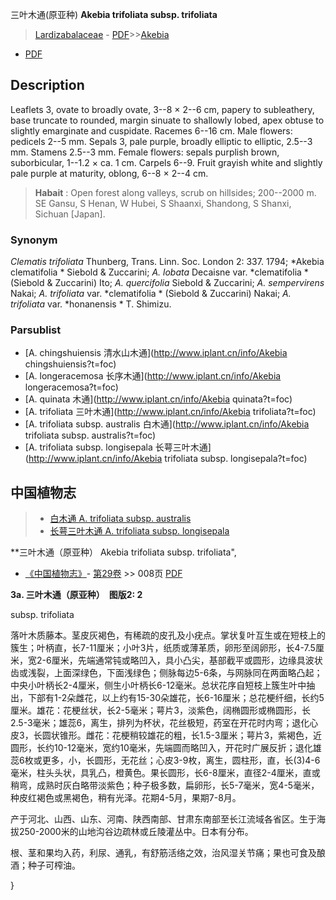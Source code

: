 三叶木通(原亚种) **Akebia trifoliata subsp. trifoliata**

> [Lardizabalaceae](http://www.iplant.cn/info/Lardizabalaceae?t=foc) - [PDF](http://www.iplant.cn/foc/pdf/Lardizabalaceae.pdf)>>[Akebia](http://www.iplant.cn/info/Akebia?t=foc)
 - [PDF](http://www.iplant.cn/foc/pdf/Akebia.pdf)

## Description

Leaflets 3, ovate to broadly ovate, 3--8 × 2--6 cm, papery to subleathery, base truncate to rounded, margin sinuate to shallowly lobed, apex obtuse to slightly emarginate and cuspidate. Racemes 6--16 cm. Male flowers: pedicels 2--5 mm. Sepals 3, pale purple, broadly elliptic to elliptic, 2.5--3 mm. Stamens 2.5--3 mm. Female flowers: sepals purplish brown, suborbicular, 1--1.2 × ca. 1 cm. Carpels 6--9. Fruit grayish white and slightly pale purple at maturity, oblong, 6--8 × 2--4 cm.


> **Habait** : 
> Open forest along valleys, scrub on hillsides; 200--2000 m. SE Gansu, S Henan, W Hubei, S Shaanxi, Shandong, S Shanxi, Sichuan [Japan].

### Synonym
*Clematis trifoliata* Thunberg, Trans. Linn. Soc. London 2: 337. 1794; *Akebia clematifolia * Siebold & Zuccarini; *A. lobata* Decaisne var. *clematifolia * (Siebold & Zuccarini) Ito; *A. quercifolia* Siebold & Zuccarini; *A. sempervirens* Nakai; *A. trifoliata* var. *clematifolia * (Siebold & Zuccarini) Nakai; *A. trifoliata* var. *honanensis * T. Shimizu.



### Parsublist

* [A.  chingshuiensis  清水山木通](http://www.iplant.cn/info/Akebia chingshuiensis?t=foc)
* [A.  longeracemosa  长序木通](http://www.iplant.cn/info/Akebia longeracemosa?t=foc)
* [A.  quinata  木通](http://www.iplant.cn/info/Akebia quinata?t=foc)
* [A.  trifoliata  三叶木通](http://www.iplant.cn/info/Akebia trifoliata?t=foc)
* [A.  trifoliata subsp. australis  白木通](http://www.iplant.cn/info/Akebia trifoliata subsp. australis?t=foc)
* [A.  trifoliata subsp. longisepala  长萼三叶木通](http://www.iplant.cn/info/Akebia trifoliata subsp. longisepala?t=foc)

## 中国植物志

> * [白木通  A.  trifoliata subsp. australis](Akebia-trifoliata-subsp-australis-白木通.md)
> * [长萼三叶木通  A.  trifoliata subsp. longisepala](Akebia-trifoliata-subsp-longisepala-长萼三叶木通.md)


**三叶木通（原亚种） Akebia trifoliata subsp. trifoliata",



* [《中国植物志》](http://www.iplant.cn/frps)- [第29卷](http://www.iplant.cn/frps/vol/29) >> 008页 [PDF](http://www.iplant.cn/frps/pdf/29/008.pdf)


**3a. 三叶木通（原亚种）　图版2: 2**

subsp. trifoliata

落叶木质藤本。茎皮灰褐色，有稀疏的皮孔及小疣点。掌状复叶互生或在短枝上的簇生；叶柄直，长7-11厘米；小叶3片，纸质或薄革质，卵形至阔卵形，长4-7.5厘米，宽2-6厘米，先端通常钝或略凹入，具小凸尖，基部截平或圆形，边缘具波状齿或浅裂，上面深绿色，下面浅绿色；侧脉每边5-6条，与网脉同在两面略凸起；中央小叶柄长2-4厘米，侧生小叶柄长6-12毫米。总状花序自短枝上簇生叶中抽出，下部有1-2朵雌花，以上约有15-30朵雄花，长6-16厘米；总花梗纤细，长约5厘米。雄花：花梗丝状，长2-5毫米；萼片3，淡紫色，阔椭圆形或椭圆形，长2.5-3毫米；雄蕊6，离生，排列为杯状，花丝极短，药室在开花时内弯；退化心皮3，长圆状锥形。雌花：花梗稍较雄花的粗，长1.5-3厘米；萼片3，紫褐色，近圆形，长约10-12毫米，宽约10毫米，先端圆而略凹入，开花时广展反折；退化雄蕊6枚或更多，小，长圆形，无花丝；心皮3-9枚，离生，圆柱形，直，长(3)4-6毫米，柱头头状，具乳凸，橙黄色。果长圆形，长6-8厘米，直径2-4厘米，直或稍弯，成熟时灰白略带淡紫色；种子极多数，扁卵形，长5-7毫米，宽4-5毫米，种皮红褐色或黑褐色，稍有光泽。花期4-5月，果期7-8月。

产于河北、山西、山东、河南、陕西南部、甘肃东南部至长江流域各省区。生于海拔250-2000米的山地沟谷边疏林或丘陵灌丛中。日本有分布。

根、茎和果均入药，利尿、通乳，有舒筋活络之效，治风湿关节痛；果也可食及酿酒；种子可榨油。



}